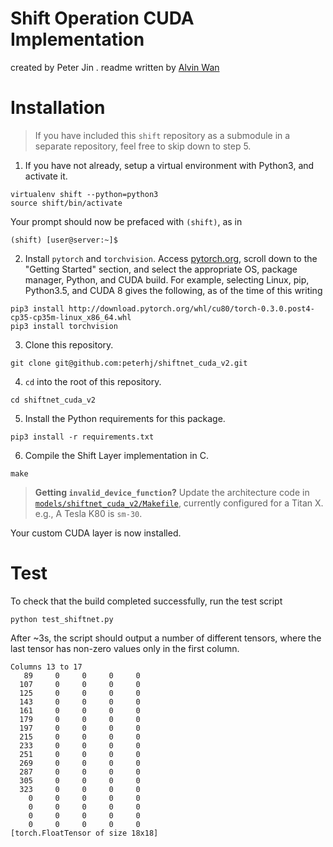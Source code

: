 # Shift Operation CUDA Implementation

created by Peter Jin . readme written by [Alvin Wan](http://alvinwan.com)

# Installation

> If you have included this `shift` repository as a submodule in a separate repository, feel free to skip down to step 5.

1. If you have not already, setup a virtual environment with Python3, and activate it.

```
virtualenv shift --python=python3
source shift/bin/activate
```

Your prompt should now be prefaced with `(shift)`, as in

```
(shift) [user@server:~]$ 
```

2. Install `pytorch` and `torchvision`. Access [pytorch.org](http://pytorch.org), scroll down to the "Getting Started" section, and select the appropriate OS, package manager, Python, and CUDA build. For example, selecting Linux, pip, Python3.5, and CUDA 8 gives the following, as of the time of this writing

```
pip3 install http://download.pytorch.org/whl/cu80/torch-0.3.0.post4-cp35-cp35m-linux_x86_64.whl 
pip3 install torchvision
```

3. Clone this repository.

```
git clone git@github.com:peterhj/shiftnet_cuda_v2.git
```

4. `cd` into the root of this repository.

```
cd shiftnet_cuda_v2
```

5. Install the Python requirements for this package.

```
pip3 install -r requirements.txt
```

6. Compile the Shift Layer implementation in C.

```
make
```

> **Getting `invalid_device_function`?** Update the architecture code in [`models/shiftnet_cuda_v2/Makefile`](https://github.com/alvinwan/shiftresnet-cifar/blob/master/models/shiftnet_cuda_v2/Makefile#L4), currently configured for a Titan X. e.g., A Tesla K80 is `sm-30`.

Your custom CUDA layer is now installed.

# Test

To check that the build completed successfully, run the test script

```
python test_shiftnet.py
```

After ~3s, the script should output a number of different tensors, where the last tensor has non-zero values only in the first column.

```
Columns 13 to 17
   89     0     0     0     0
  107     0     0     0     0
  125     0     0     0     0
  143     0     0     0     0
  161     0     0     0     0
  179     0     0     0     0
  197     0     0     0     0
  215     0     0     0     0
  233     0     0     0     0
  251     0     0     0     0
  269     0     0     0     0
  287     0     0     0     0
  305     0     0     0     0
  323     0     0     0     0
    0     0     0     0     0
    0     0     0     0     0
    0     0     0     0     0
    0     0     0     0     0
[torch.FloatTensor of size 18x18]
```

